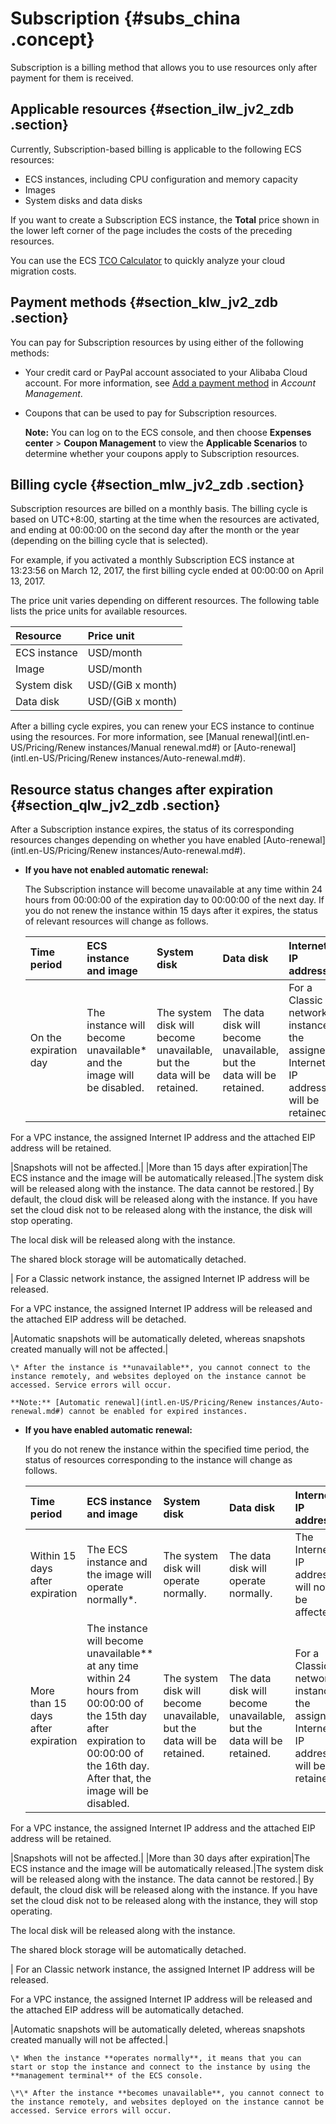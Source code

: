 # Subscription {#subs_china .concept}

Subscription is a billing method that allows you to use resources only after payment for them is received.

## Applicable resources {#section_ilw_jv2_zdb .section}

Currently, Subscription-based billing is applicable to the following ECS resources:

-   ECS instances, including CPU configuration and memory capacity
-   Images
-   System disks and data disks

If you want to create a Subscription ECS instance, the **Total** price shown in the lower left corner of the page includes the costs of the preceding resources.

You can use the ECS [TCO Calculator](https://cart.alibabacloud.com/calculator) to quickly analyze your cloud migration costs.

## Payment methods {#section_klw_jv2_zdb .section}

You can pay for Subscription resources by using either of the following methods:

-   Your credit card or PayPal account associated to your Alibaba Cloud account. For more information, see [Add a payment method](https://www.alibabacloud.com/help/doc-detail/50517.htm) in *Account Management*.

-   Coupons that can be used to pay for Subscription resources.

    **Note:** You can log on to the ECS console, and then choose **Expenses center** \> **Coupon Management** to view the **Applicable Scenarios** to determine whether your coupons apply to Subscription resources.


## Billing cycle {#section_mlw_jv2_zdb .section}

Subscription resources are billed on a monthly basis. The billing cycle is based on UTC+8:00, starting at the time when the resources are activated, and ending at 00:00:00 on the second day after the month or the year \(depending on the billing cycle that is selected\).

For example, if you activated a monthly Subscription ECS instance at 13:23:56 on March 12, 2017, the first billing cycle ended at 00:00:00 on April 13, 2017.

The price unit varies depending on different resources. The following table lists the price units for available resources.

|Resource|Price unit|
|:-------|:---------|
|ECS instance|USD/month|
|Image|USD/month|
|System disk|USD/\(GiB x month\)|
|Data disk|USD/\(GiB x month\)|

After a billing cycle expires, you can renew your ECS instance to continue using the resources. For more information, see [Manual renewal](intl.en-US/Pricing/Renew instances/Manual renewal.md#) or [Auto-renewal](intl.en-US/Pricing/Renew instances/Auto-renewal.md#).

## Resource status changes after expiration {#section_qlw_jv2_zdb .section}

After a Subscription instance expires, the status of its corresponding resources changes depending on whether you have enabled [Auto-renewal](intl.en-US/Pricing/Renew instances/Auto-renewal.md#).

-   **If you have not enabled automatic renewal:**

    The Subscription instance will become unavailable at any time within 24 hours from 00:00:00 of the expiration day to 00:00:00 of the next day. If you do not renew the instance within 15 days after it expires, the status of relevant resources will change as follows.

    |Time period|ECS instance and image|System disk|Data disk|Internet IP address|Snapshot|
    |:----------|:---------------------|:----------|:--------|:------------------|:-------|
    |On the expiration day|The instance will become unavailable\* and the image will be disabled.|The system disk will become unavailable, but the data will be retained.|The data disk will become unavailable, but the data will be retained.| For a Classic network instance, the assigned Internet IP address will be retained.

 For a VPC instance, the assigned Internet IP address and the attached EIP address will be retained.

 |Snapshots will not be affected.|
    |More than 15 days after expiration|The ECS instance and the image will be automatically released.|The system disk will be released along with the instance. The data cannot be restored.| By default, the cloud disk will be released along with the instance. If you have set the cloud disk not to be released along with the instance, the disk will stop operating.

 The local disk will be released along with the instance.

 The shared block storage will be automatically detached.

 | For a Classic network instance, the assigned Internet IP address will be released.

 For a VPC instance, the assigned Internet IP address will be released and the attached EIP address will be detached.

 |Automatic snapshots will be automatically deleted, whereas snapshots created manually will not be affected.|

    \* After the instance is **unavailable**, you cannot connect to the instance remotely, and websites deployed on the instance cannot be accessed. Service errors will occur.

    **Note:** [Automatic renewal](intl.en-US/Pricing/Renew instances/Auto-renewal.md#) cannot be enabled for expired instances.

-   **If you have enabled automatic renewal:**

    If you do not renew the instance within the specified time period, the status of resources corresponding to the instance will change as follows.

    |Time period|ECS instance and image|System disk|Data disk|Internet IP address|Snapshot|
    |:----------|:---------------------|:----------|:--------|:------------------|:-------|
    |Within 15 days after expiration|The ECS instance and the image will operate normally\*.|The system disk will operate normally.|The data disk will operate normally.|The Internet IP address will not be affected.|Snapshots will not be affected.|
    |More than 15 days after expiration|The instance will become unavailable\*\* at any time within 24 hours from 00:00:00 of the 15th day after expiration to 00:00:00 of the 16th day. After that, the image will be disabled.|The system disk will become unavailable, but the data will be retained.|The data disk will become unavailable, but the data will be retained.| For a Classic network instance, the assigned Internet IP address will be retained.

 For a VPC instance, the assigned Internet IP address and the attached EIP address will be retained.

 |Snapshots will not be affected.|
    |More than 30 days after expiration|The ECS instance and the image will be automatically released.|The system disk will be released along with the instance. The data cannot be restored.| By default, the cloud disk will be released along with the instance. If you have set the cloud disk not to be released along with the instance, they will stop operating.

 The local disk will be released along with the instance.

 The shared block storage will be automatically detached.

 | For an Classic network instance, the assigned Internet IP address will be released.

 For a VPC instance, the assigned Internet IP address will be released and the attached EIP address will be automatically detached.

 |Automatic snapshots will be automatically deleted, whereas snapshots created manually will not be affected.|

    \* When the instance **operates normally**, it means that you can start or stop the instance and connect to the instance by using the **management terminal** of the ECS console.

    \*\* After the instance **becomes unavailable**, you cannot connect to the instance remotely, and websites deployed on the instance cannot be accessed. Service errors will occur.


